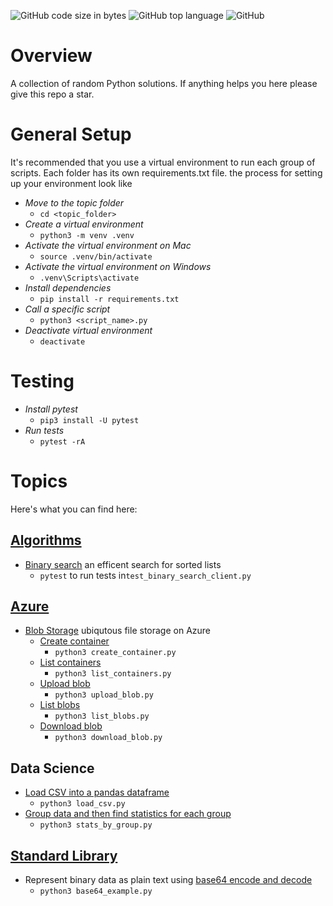 ![GitHub code size in bytes](https://img.shields.io/github/languages/code-size/ccozad/python-playground)
![GitHub top language](https://img.shields.io/github/languages/top/ccozad/python-playground)
![GitHub](https://img.shields.io/github/license/ccozad/python-playground)

# Overview
 A collection of random Python solutions. If anything helps you here please give this repo a star.

# General Setup
It's recommended that you use a virtual environment to run each group of scripts. Each folder has its own requirements.txt file. the process for setting up your environment look like

 - *Move to the topic folder*
   - `cd <topic_folder>`
 - *Create a virtual environment*
   - `python3 -m venv .venv`
 - *Activate the virtual environment on Mac*
   - `source .venv/bin/activate`
 - *Activate the virtual environment on Windows*
   - `.venv\Scripts\activate`
 - *Install dependencies*
   - `pip install -r requirements.txt`
 - *Call a specific script*
   - `python3 <script_name>.py`
 - *Deactivate virtual environment*
   - `deactivate`

# Testing

 - *Install pytest*
   - `pip3 install -U pytest`
 - *Run tests*
   - `pytest -rA`

# Topics
Here's what you can find here:

## [Algorithms](/algorithms/README.md)
- [Binary search](/algorithms/binary_search_client.py) an efficent search for sorted lists
   - `pytest` to run tests in`test_binary_search_client.py`

## [Azure](/azure/README.md)
 - [Blob Storage](/azure/blob_storage/README.md) ubiqutous file storage on Azure
   - [Create container](/azure/blob_storage/create_container.py) 
     - `python3 create_container.py`
   - [List containers](/azure/blob_storage/list_containers.py) 
     - `python3 list_containers.py`
   - [Upload blob](/azure/blob_storage/upload_blob.py) 
     - `python3 upload_blob.py`
   - [List blobs](/azure/blob_storage/list_blobs.py) 
     - `python3 list_blobs.py`
   - [Download blob](/azure/blob_storage/download_blob.py) 
     - `python3 download_blob.py`

## Data Science
 - [Load CSV into a pandas dataframe](/data_science/load_csv.py) 
   - `python3 load_csv.py`
 - [Group data and then find statistics for each group](/data_science/stats_by_group.py)
   - `python3 stats_by_group.py`


## [Standard Library](/standard_library/README.md)
 - Represent binary data as plain text using [base64 encode and decode](/standard_library/base64_example.py)
    - `python3 base64_example.py`